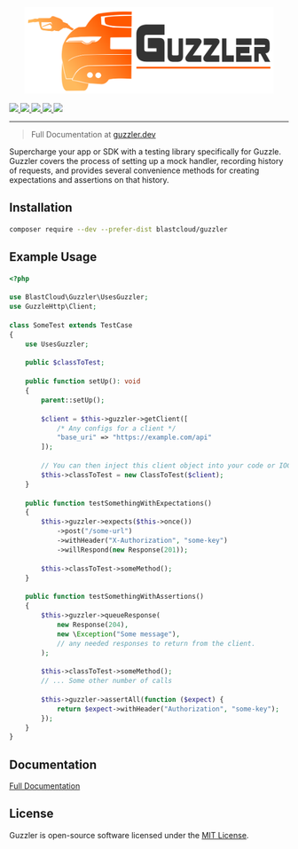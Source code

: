 <p style="text-align:center;"><img src="Guzzler-logo.svg" width="450"></p>
<a href="#">
    <img src="https://github.com/blastcloud/guzzler/actions/workflows/run-tests.yml/badge.svg" />
</a>
<a href="#">
    <img src="https://poser.pugx.org/blastcloud/guzzler/v/stable" />
</a>
<a href="https://packagist.org/packages/blastcloud/guzzler/stats">
    <img src="https://poser.pugx.org/blastcloud/guzzler/downloads" />
</a>
<a href="https://codeclimate.com/github/blastcloud/guzzler/maintainability">
    <img src="https://api.codeclimate.com/v1/badges/01c6f66eaa5db02e5411/maintainability" />
</a>
<a href="https://github.com/blastcloud/guzzler/blob/master/LICENSE.md">
    <img src="https://poser.pugx.org/blastcloud/guzzler/license" />
</a>

---

> Full Documentation at [guzzler.dev](https://guzzler.dev)

Supercharge your app or SDK with a testing library specifically for Guzzle. Guzzler covers the process of setting up a mock handler, recording history of requests, and provides several convenience methods for creating expectations and assertions on that history.

## Installation

```bash
composer require --dev --prefer-dist blastcloud/guzzler
```

## Example Usage

```php
<?php

use BlastCloud\Guzzler\UsesGuzzler;
use GuzzleHttp\Client;

class SomeTest extends TestCase
{
    use UsesGuzzler;

    public $classToTest;

    public function setUp(): void
    {
        parent::setUp();
    
        $client = $this->guzzler->getClient([
            /* Any configs for a client */
            "base_uri" => "https://example.com/api"
        ]);
        
        // You can then inject this client object into your code or IOC container.
        $this->classToTest = new ClassToTest($client);
    }

    public function testSomethingWithExpectations()
    {
        $this->guzzler->expects($this->once())
            ->post("/some-url")
            ->withHeader("X-Authorization", "some-key")
            ->willRespond(new Response(201));
    
        $this->classToTest->someMethod();
    }

    public function testSomethingWithAssertions()
    {
        $this->guzzler->queueResponse(
            new Response(204),
            new \Exception("Some message"),
            // any needed responses to return from the client.
        );
    
        $this->classToTest->someMethod();
        // ... Some other number of calls
    
        $this->guzzler->assertAll(function ($expect) {
            return $expect->withHeader("Authorization", "some-key");
        });
    }
}
```

## Documentation

[Full Documentation](https://guzzler.dev)

## License

Guzzler is open-source software licensed under the [MIT License](https://opensource.org/licenses/MIT).
